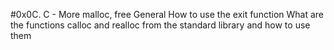 #0x0C. C - More malloc, free
General
How to use the exit function
What are the functions calloc and realloc from the standard library and how to use them

